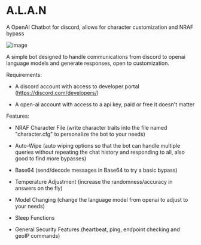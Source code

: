 # A.L.A.N
A OpenAI Chatbot for discord, allows for character customization and NRAF bypass

![image](https://github.com/injectionmethod/A.L.A.N/assets/80434330/314471df-0f0d-4739-b93c-c62b6f824b2e)


A simple bot designed to handle communications from discord to openai language models and generate responses, open to customization.

Requirements:

- A discord account with access to developer portal (https://discord.com/developers/)

- A open-ai account with access to a api key, paid or free it doesn't matter



Features:

- NRAF Character File (write character traits into the file named "character.cfg" to personalize the bot to your needs)

- Auto-Wipe (auto wiping options so that the bot can handle multiple queries without repeating the chat history and responding to all, also good to find more bypasses)

- Base64 (send/decode messages in Base64 to try a basic bypass)
  
- Temperature Adjustment (increase the randomness/accuracy in answers on the fly)
  
- Model Changing (change the language model from openai to adjust to your needs)
  
- Sleep Functions
  
- General Security Features (heartbeat, ping, endpoint checking and geoIP commands)
